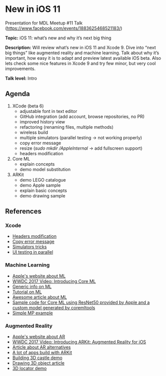 # New in iOS 11

Presentation for MDL Meetup \#11 Talk (https://www.facebook.com/events/1883625468521183/)

**Topic:** iOS 11: what’s new and why it’s next big thing

**Description:** Will review what’s new in iOS 11 and Xcode 9. Dive into “next big things” like augmented reality and machine learning. Talk about why it’s important, how easy it is to adapt and preview latest available iOS beta. Also lets check some nice features in Xcode 9 and try few minor, but very cool improvements.

**Talk level:** Intro

## Agenda

1. XCode (beta 6)
    * adjustable font in text editor
    * GitHub integration (add account, browse repositories, no PR)
    * improved history view
    * refactoring (renaming files, multiple methods)
    * wireless build
    * multiple simulators (parallel testing -> not working properly)
    * copy error message
    * resize (_sudo mkdir /AppleInternal_ -> add fullscreen support)
    * headers modification
1. Core ML
    * explain concepts
    * demo model substitution
1. ARKit
    * demo LEGO catalogue
    * demo Apple sample
    * explain basic concepts
    * demo drawing sample

## References

### Xcode

* [Headers modification](https://oleb.net/blog/2017/07/xcode-9-text-macros/)
* [Copy error message](https://twitter.com/olebegemann/status/883349919901392897)
* [Simulators tricks](https://medium.com/flawless-app-stories/simulator-on-steroids-c12774ca6b)
* [UI testing in parallel](https://www.linkedin.com/pulse/parallel-ui-testing-using-xcode-9-beta-rushi-bhatt)

### Machine Learning

* [Apple's website about ML](https://developer.apple.com/machine-learning/)
* [WWDC 2017 Video: Introducing Core ML](https://developer.apple.com/videos/play/wwdc2017/703/)
* [Generic info on ML](http://machinethink.net/blog/machine-learning-device-or-cloud/ )
* [Tutorial on ML](https://www.raywenderlich.com/164213/coreml-and-vision-machine-learning-in-ios-11-tutorial)
* [Awesome article about ML](http://machinethink.net/blog/ios-11-machine-learning-for-everyone/)
* [Sample code for Core ML using ResNet50 provided by Apple and a custom model generated by coremltools](https://github.com/ytakzk/CoreML-samples)
* [Simple MP example](https://github.com/yulingtianxia/Core-ML-Sample)

### Augmented Reality

* [Apple's website about AR](https://developer.apple.com/arkit/)
* [WWDC 2017 Video: Introducing ARKit: Augmented Reality for iOS](https://developer.apple.com/videos/play/wwdc2017/602/)
* [Article about AR alternatives](https://medium.com/super-ventures-blog/why-is-arkit-better-than-the-alternatives-af8871889d6a)
* [A lot of apps build with ARKit](http://www.madewitharkit.com)
* [Building 3D castle demo](https://www.youtube.com/watch?v=gb9E0n8m5pE)
* [Drawing 3D object article](https://www.toptal.com/swift/ios-arkit-tutorial-drawing-in-air-with-fingers)
* [3D locator demo ](http://www.madewitharkit.com/post/164218568823/finding-your-friends-at-a-festival-by-david)

